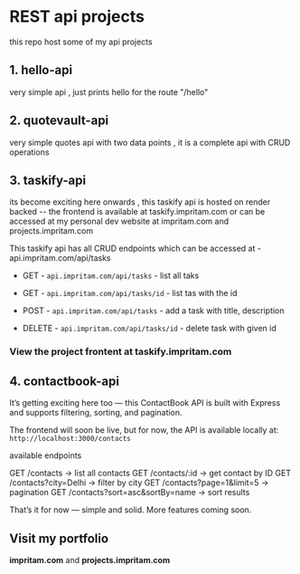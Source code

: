 
# REST api projects

this repo host some of my api projects

## 1. hello-api

very simple api , just prints hello for the route "/hello"

## 2. quotevault-api

very simple quotes api with two data points , it is a complete api with CRUD operations

## 3. taskify-api 

its become exciting here onwards , this taskify api is hosted on render backed -- the frontend is available at taskify.impritam.com or can be accessed at my personal dev website at impritam.com and projects.impritam.com

This taskify api has all CRUD endpoints which can be accessed at - api.impritam.com/api/tasks

 - GET - `api.impritam.com/api/tasks` - list all taks 
  
 - GET - `api.impritam.com/api/tasks/id` - list tas with the id 
   
 - POST - `api.impritam.com/api/tasks` - add a task with title, description
 
 - DELETE - `api.impritam.com/api/tasks/id` - delete task with given id

### View the project frontent at taskify.impritam.com

## 4. contactbook-api

It’s getting exciting here too — this ContactBook API is built with Express and supports filtering, sorting, and pagination.

The frontend will soon be live, but for now, the API is available locally at: `http://localhost:3000/contacts`

available endpoints

GET /contacts → list all contacts
GET /contacts/:id → get contact by ID
GET /contacts?city=Delhi → filter by city
GET /contacts?page=1&limit=5 → pagination
GET /contacts?sort=asc&sortBy=name → sort results

That’s it for now — simple and solid. More features coming soon.

## Visit my portfolio

**impritam.com** and **projects.impritam.com**
